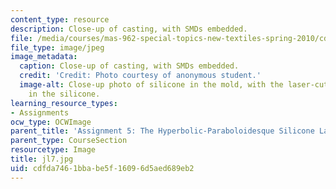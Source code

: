 ```yaml
---
content_type: resource
description: Close-up of casting, with SMDs embedded.
file: /media/courses/mas-962-special-topics-new-textiles-spring-2010/cdfda7461bbabe5f16096d5aed689eb2_jl7.jpg
file_type: image/jpeg
image_metadata:
  caption: Close-up of casting, with SMDs embedded.
  credit: 'Credit: Photo courtesy of anonymous student.'
  image-alt: Close-up photo of silicone in the mold, with the laser-cut fabric embedded
    in the silicone.
learning_resource_types:
- Assignments
ocw_type: OCWImage
parent_title: 'Assignment 5: The Hyperbolic-Paraboloidesque Silicone Lamp'
parent_type: CourseSection
resourcetype: Image
title: jl7.jpg
uid: cdfda746-1bba-be5f-1609-6d5aed689eb2
---
```

